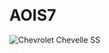 # AOIS7

<img src="https://all-auto.org/wp-content/uploads/2015/07/Chevrolet-Chevelle-SS-10.jpg" Title="Chevrolet Chevelle SS"/>
